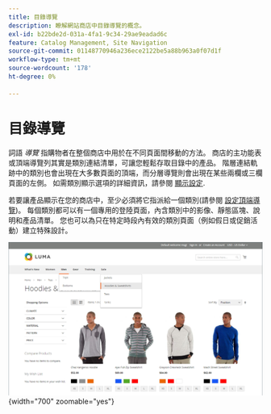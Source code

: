 ```yaml
---
title: 目錄導覽
description: 瞭解網站商店中目錄導覽的概念。
exl-id: b22bde2d-031a-4fa1-9c34-29ae9eadad6c
feature: Catalog Management, Site Navigation
source-git-commit: 01148770946a236ece2122be5a88b963a0f07d1f
workflow-type: tm+mt
source-wordcount: '178'
ht-degree: 0%

---
```


# 目錄導覽

詞語 _導覽_ 指購物者在整個商店中用於在不同頁面間移動的方法。 商店的主功能表或頂端導覽列其實是類別連結清單，可讓您輕鬆存取目錄中的產品。 階層連結軌跡中的類別也會出現在大多數頁面的頂端，而分層導覽則會出現在某些兩欄或三欄頁面的左側。 如需類別顯示選項的詳細資訊，請參閱 [顯示設定](categories-display-settings.md).

若要讓產品顯示在您的商店中，至少必須將它指派給一個類別(請參閱 [設定頂端導覽](navigation-top.md))。 每個類別都可以有一個專用的登陸頁面，內含類別中的影像、靜態區塊、說明和產品清單。 您也可以為只在特定時段內有效的類別頁面（例如假日或促銷活動）建立特殊設計。

![店面的目錄導覽](./assets/storefront-menu-levels.png){width="700" zoomable="yes"}
